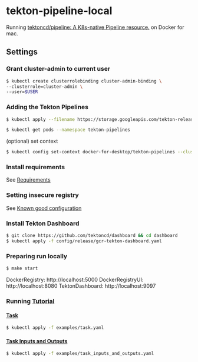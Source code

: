 # tekton-pipeline-local
Running [tektoncd/pipeline: A K8s\-native Pipeline resource\.](https://github.com/tektoncd/pipeline) on Docker for mac.

## Settings
### Grant cluster-admin to current user
```bash
$ kubectl create clusterrolebinding cluster-admin-binding \
--clusterrole=cluster-admin \
--user=$USER
```

### Adding the Tekton Pipelines
```bash
$ kubectl apply --filename https://storage.googleapis.com/tekton-releases/latest/release.yaml
```

```bash
$ kubectl get pods --namespace tekton-pipelines
```

(optional) set context
```bash
$ kubectl config set-context docker-for-desktop/tekton-pipelines --cluster=docker-for-desktop-cluster --user=docker-for-desktop --namespace=tekton-pipelines
```

### Install requirements
See [Requirements](https://github.com/tektoncd/pipeline/blob/master/DEVELOPMENT.md#requirements)

### Setting insecure registry
See [Known good configuration](https://github.com/tektoncd/pipeline/blob/master/docs/tutorial.md)

### Install Tekton Dashboard
```bash
$ git clone https://github.com/tektoncd/dashboard && cd dashboard
$ kubectl apply -f config/release/gcr-tekton-dashboard.yaml
```

### Preparing run locally
```bash
$ make start
```

DockerRegistry: http://localhost:5000
DockerRegistryUI: http://localhost:8080
TektonDashboard: http://localhost:9097

### Running [Tutorial](https://github.com/tektoncd/pipeline/blob/master/docs/tutorial.md)
#### [Task](https://github.com/tektoncd/pipeline/blob/master/docs/tutorial.md#task)
```bash
$ kubectl apply -f examples/task.yaml
```

#### [Task Inputs and Outputs](https://github.com/tektoncd/pipeline/blob/master/docs/tutorial.md#task-inputs-and-outputs)
```bash
$ kubectl apply -f examples/task_inputs_and_outputs.yaml
```


